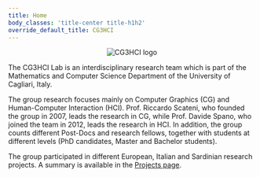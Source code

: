 ```yaml
---
title: Home
body_classes: 'title-center title-h1h2'
override_default_title: CG3HCI
---
```


<div style="text-align: center">
<img src="/lab/user/pages/01.home/img/logocg3hci.png" alt="CG3HCI logo" />
</div>

The CG3HCI Lab is an interdisciplinary research team which is part of the Mathematics and Computer Science 
Department of the University of Cagliari, Italy. 

The group research focuses 
mainly on Computer Graphics (CG) and Human-Computer Interaction (HCI).
Prof. Riccardo Scateni, who founded the group in 2007, leads the research in CG, 
while Prof. Davide Spano, who joined the team in 2012, leads the research in HCI. 
In addition, the group counts different Post-Docs and research fellows, together with 
students at different levels (PhD candidates, Master and Bachelor students).

The group participated in different European, Italian and Sardinian research projects. 
A summary is available in the [Projects page](../projects).

